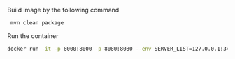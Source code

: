 
Build image by the following command
```bash
 mvn clean package
```

Run the container
```bash
docker run -it -p 8000:8000 -p 8080:8080 --env SERVER_LIST=127.0.0.1:34000 -v /path/to/agent:/usr/local/agent skywalking/docker-dubbo-scenario:2.5.3
```